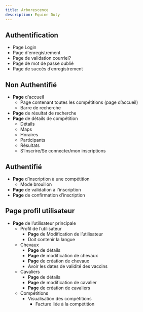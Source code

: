 ```yaml
---
title: Arborescence
description: Equine Duty
---
```


## Authentification
- Page Login
- Page d'enregistrement
- Page de validation courriel?
- Page de mot de passe oublié
- Page de succès d’enregistrement

## Non Authentifié

- **Page** d'accueil
	- Page contenant toutes les compétitions (page d’accueil)
	- Barre de recherche
- **Page** de résultat de recherche
- **Page** de détails de compétition
	- Détails
	- Maps
	- Horaires
	- Participants
	- Résultats
	- S’Inscrire/Se connecter/mon inscriptions

## Authentifié

- **Page** d’inscription à une compétition
	- Mode brouillon
- **Page** de validation à l'inscription
- **Page** de confirmation d’inscription

## Page profil utilisateur

- **Page** de l’utilisateur principale
	- Profil de l’utilisateur
		- **Page** de Modification de l’utilisateur
		- Doit contenir la langue
	- Chevaux
		- **Page** de détails
		- **Page** de modification de chevaux
		- **Page** de création de chevaux
		- Avoir les dates de validité des vaccins
	- Cavaliers
		- **Page** de détails
		- **Page** de modification de cavalier
		- **Page** de création de cavaliers
	- Compétitions
		- Visualisation des compétitions
			- Facture liée à la compétition
